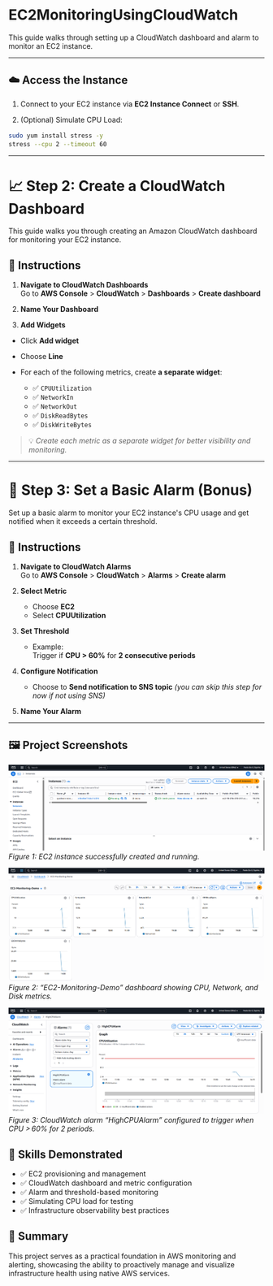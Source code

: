 # EC2MonitoringUsingCloudWatch
This guide walks through setting up a CloudWatch dashboard and alarm to monitor an EC2 instance.

---

## ☁️ Access the Instance
1. Connect to your EC2 instance via **EC2 Instance Connect** or **SSH**.

2. (Optional) Simulate CPU Load:
```bash
sudo yum install stress -y
stress --cpu 2 --timeout 60
```
---

# 📈 Step 2: Create a CloudWatch Dashboard

This guide walks you through creating an Amazon CloudWatch dashboard for monitoring your EC2 instance.

## 🔧 Instructions

1. **Navigate to CloudWatch Dashboards**  
   Go to **AWS Console** > **CloudWatch** > **Dashboards** > **Create dashboard**

2. **Name Your Dashboard**  

3. **Add Widgets**  
- Click **Add widget**
- Choose **Line**
- For each of the following metrics, create **a separate widget**:

  - ✅ `CPUUtilization`
  - ✅ `NetworkIn`
  - ✅ `NetworkOut`
  - ✅ `DiskReadBytes`
  - ✅ `DiskWriteBytes`

> 💡 *Create each metric as a separate widget for better visibility and monitoring.*

---

# 🚨 Step 3: Set a Basic Alarm (Bonus)

Set up a basic alarm to monitor your EC2 instance's CPU usage and get notified when it exceeds a certain threshold.

## 🔧 Instructions

1. **Navigate to CloudWatch Alarms**  
   Go to **AWS Console** > **CloudWatch** > **Alarms** > **Create alarm**

2. **Select Metric**  
   - Choose **EC2**  
   - Select **CPUUtilization**

3. **Set Threshold**  
   - Example:  
     Trigger if **CPU > 60%** for **2 consecutive periods**

4. **Configure Notification**  
   - Choose to **Send notification to SNS topic** *(you can skip this step for now if not using SNS)*

5. **Name Your Alarm**

---

## 🖼️ Project Screenshots

<!-- Figure 1: EC2 instance creation -->
![Step 3: EC2 Instance Created](ec2-created.png)  
*Figure 1: EC2 instance successfully created and running.*

<!-- Figure 2: CloudWatch Dashboard -->
![CloudWatch Dashboard](cloudwatch-dashboard.png)  
*Figure 2: “EC2-Monitoring-Demo” dashboard showing CPU, Network, and Disk metrics.*

<!-- Figure 3: High CPU Alarm -->
![High CPU Alarm](highcpu-alarm.png)  
*Figure 3: CloudWatch alarm “HighCPUAlarm” configured to trigger when CPU > 60% for 2 periods.*

## 🧠 Skills Demonstrated

- ✅ EC2 provisioning and management
- ✅ CloudWatch dashboard and metric configuration
- ✅ Alarm and threshold-based monitoring
- ✅ Simulating CPU load for testing
- ✅ Infrastructure observability best practices

## 📌 Summary
This project serves as a practical foundation in AWS monitoring and alerting, showcasing the ability to proactively manage and visualize infrastructure health using native AWS services.
